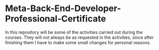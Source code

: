 # Meta-Back-End-Developer-Professional-Certificate
In this repository will be some of the activities carried out during the courses. They will not always be as requested in the activities, since after finishing them I have to make some small changes for personal reasons.
